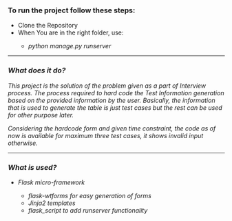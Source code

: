 <div>
<h3>To run the project follow these steps:</h3>
  <ul>
    <li> Clone the Repository </li>
    <li> When You are in the right folder, use:</li>
    <ul>
      <li> <i>python manage.py runserver<i> </li>
    </ul>
  </ul>
</div>
<hr>
<div>
  <h3> What does it do? </h3>
  <p>This project is the solution of the problem given as a part of Interview process. 
  The process required to hard code the Test Information generation based on the provided information by the user. 
  Basically, the information that is used to generate the table is just test cases but the rest can be used for other purpose later.
  </p>
  <p>
  Considering the hardcode form and given time constraint, the code as of now is available for maximum three test cases, 
  <i>it shows invalid input otherwise.</i>
  </p>
  <hr>
  <h3>What is used? </h3>
  <ul>
    <li> Flask micro-framework </li>
      <ul>
        <li> flask-wtforms for easy generation of forms</li>
        <li> Jinja2 templates </li>
        <li> flask_script to add runserver functionality </li>
      </ul>
   </ul>
</div>
